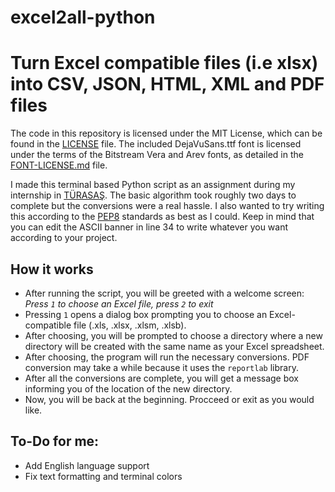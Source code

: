 # excel2all-python
# Turn Excel compatible files (i.e xlsx) into CSV, JSON, HTML, XML and PDF files

The code in this repository is licensed under the MIT License, which can be found in the [LICENSE](./LICENSE) file.
The included DejaVuSans.ttf font is licensed under the terms of the Bitstream Vera and Arev fonts, as detailed in the [FONT-LICENSE.md](./FONT-LICENSE.md) file.

I made this terminal based Python script as an assignment during my internship in [TÜRASAŞ](https://www.turasas.gov.tr/). The basic algorithm took roughly two days to complete but the conversions were a real hassle. I also wanted to try writing this according to the [PEP8](https://peps.python.org/pep-0008/) standards as best as I could. Keep in mind that you can edit the ASCII banner in line 34 to write whatever you want according to your project.

## How it works
- After running the script, you will be greeted with a welcome screen: _Press `1` to choose an Excel file, press `2` to exit_
- Pressing `1` opens a dialog box prompting you to choose an Excel-compatible file (.xls, .xlsx, .xlsm, .xlsb).
- After choosing, you will be prompted to choose a directory where a new directory will be created with the same name as your Excel spreadsheet.
- After choosing, the program will run the necessary conversions. PDF conversion may take a while because it uses the `reportlab` library.
- After all the conversions are complete, you will get a message box informing you of the location of the new directory.
- Now, you will be back at the beginning. Procceed or exit as you would like.

## To-Do for me:
- Add English language support
- Fix text formatting and terminal colors
